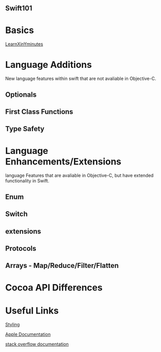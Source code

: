 Swift101
---

# Basics

[LearnXinYminutes](https://learnxinyminutes.com/docs/swift/)
 
# Language Additions
New language features within swift that are not avaliable in Objective-C.

## Optionals
 
## First Class Functions
   
## Type Safety

# Language Enhancements/Extensions
language Features that are avaliable in Objective-C, but have extended functionality in Swift.
## Enum

## Switch

## extensions
    
## Protocols

## Arrays - Map/Reduce/Filter/Flatten
 
# Cocoa API Differences
 
# Useful Links

[Styling](https://github.com/raywenderlich/swift-style-guide)

[Apple Documentation](https://developer.apple.com/library/content/documentation/Swift/Conceptual/Swift_Programming_Language/)

[stack overflow documentation](https://stackoverflow.com/documentation/swift/topics)
